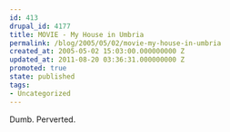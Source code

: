 ```yaml
---
id: 413
drupal_id: 4177
title: MOVIE - My House in Umbria
permalink: /blog/2005/05/02/movie-my-house-in-umbria
created_at: 2005-05-02 15:03:00.000000000 Z
updated_at: 2011-08-20 03:36:31.000000000 Z
promoted: true
state: published
tags:
- Uncategorized
---
```

Dumb. Perverted.
